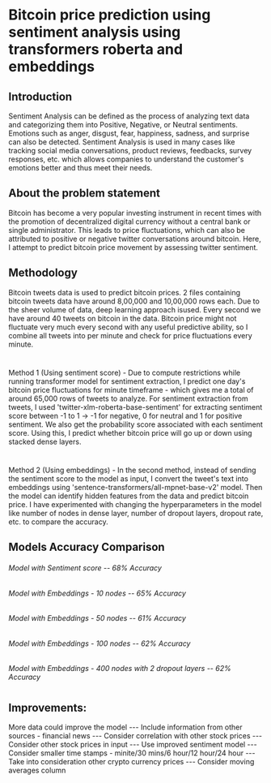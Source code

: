 # Bitcoin price prediction using sentiment analysis using transformers roberta and embeddings

## Introduction
Sentiment Analysis can be defined as the process of analyzing text data and categorizing them into Positive, Negative, or Neutral sentiments. Emotions such as anger, disgust, fear, happiness, sadness, and surprise can also be detected. Sentiment Analysis is used in many cases like tracking social media conversations, product reviews, feedbacks, survey responses, etc. which allows companies to understand the customer's emotions better and thus meet their needs.

## About the problem statement
Bitcoin has become a very popular investing instrument in recent times with the promotion of decentralized digital currency without a central bank or single administrator. This leads to price fluctuations, which can also be attributed to positive or negative twitter conversations around bitcoin. Here, I attempt to predict bitcoin price movement by assessing twitter sentiment.

## Methodology
Bitcoin tweets data is used to predict bitcoin prices. 2 files containing bitcoin tweets data have around 8,00,000 and 10,00,000 rows each. Due to the sheer volume of data, deep learning approach isused. Every second we have around 40 tweets on bitcoin in the data. Bitcoin price might not fluctuate very much every second with any useful predictive ability, so I combine all tweets into per minute and check for price fluctuations every minute.
# 
Method 1 (Using sentiment score) - Due to compute restrictions while running transformer model for sentiment extraction, I predict one day's bitcoin price fluctuations for minute timeframe - which gives me a total of around 65,000 rows of tweets to analyze. For sentiment extraction from tweets, I used 'twitter-xlm-roberta-base-sentiment' for extracting sentiment score between -1 to 1 -> -1 for negative, 0 for neutral and 1 for positive sentiment. We also get the probability score associated with each sentiment score. Using this, I predict whether bitcoin price will go up or down using stacked dense layers.
#
Method 2  (Using embeddings) - In the second method, instead of sending the sentiment score to the model as input, I convert the tweet's text into embeddings using 'sentence-transformers/all-mpnet-base-v2' model. Then the model can identify hidden features from the data and predict bitcoin price. I have experimented with changing the hyperparameters in the model like number of nodes in dense layer, number of dropout layers, dropout rate, etc. to compare the accuracy.

##    Models Accuracy Comparison
######       Model with Sentiment score      --               68% Accuracy
######       Model with Embeddings - 10 nodes   --            65% Accuracy
######       Model with Embeddings - 50 nodes    --           61% Accuracy
######       Model with Embeddings - 100 nodes    --          62% Accuracy
######       Model with Embeddings - 400 nodes with 2 dropout layers -- 62% Accuracy

#
## Improvements: 
More data could improve the model --- Include information from other sources - financial news --- Consider correlation with other stock prices --- Consider other stock prices in input --- Use improved sentiment model --- Consider smaller time stamps - minite/30 mins/6 hour/12 hour/24 hour --- Take into consideration other crypto currency prices --- Consider moving averages column
